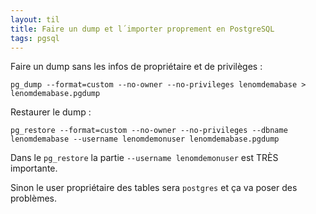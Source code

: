 ```yaml
---
layout: til
title: Faire un dump et l´importer proprement en PostgreSQL
tags: pgsql
---
```


Faire un dump sans les infos de propriétaire et de privilèges :

```
pg_dump --format=custom --no-owner --no-privileges lenomdemabase > lenomdemabase.pgdump
```

Restaurer le dump :

```
pg_restore --format=custom --no-owner --no-privileges --dbname lenomdemabase --username lenomdemonuser lenomdemabase.pgdump
```

Dans le `pg_restore` la partie `--username lenomdemonuser` est TRÈS importante.

Sinon le user propriétaire des tables sera `postgres` et ça va poser des problèmes. 
